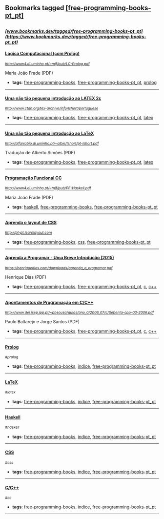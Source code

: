 ## Bookmarks tagged [[free-programming-books-pt_pt]](https://www.bookmarks.dev/search?q=[free-programming-books-pt_pt])

_<sup><sup>[www.bookmarks.dev/tagged/free-programming-books-pt_pt](https://www.bookmarks.dev/tagged/free-programming-books-pt_pt)</sup></sup>_
---
#### [Lógica Computacional (com Prolog)](http://www4.di.uminho.pt/~mjf/pub/LC-Prolog.pdf)
_<sup>http://www4.di.uminho.pt/~mjf/pub/LC-Prolog.pdf</sup>_

Maria João Frade (PDF)
* **tags**: [free-programming-books](../tagged/free-programming-books.md), [free-programming-books-pt_pt](../tagged/free-programming-books-pt_pt.md), [prolog](../tagged/prolog.md)
---
#### [Uma não tão pequena introdução ao LATEX 2ε](http://www.ctan.org/tex-archive/info/lshort/portuguese)
_<sup>http://www.ctan.org/tex-archive/info/lshort/portuguese</sup>_

* **tags**: [free-programming-books](../tagged/free-programming-books.md), [free-programming-books-pt_pt](../tagged/free-programming-books-pt_pt.md), [latex](../tagged/latex.md)
---
#### [Uma não tão pequena introdução ao LaTeX](http://alfarrabio.di.uminho.pt/~albie/lshort/pt-lshort.pdf)
_<sup>http://alfarrabio.di.uminho.pt/~albie/lshort/pt-lshort.pdf</sup>_

Tradução de Alberto Simões (PDF)
* **tags**: [free-programming-books](../tagged/free-programming-books.md), [free-programming-books-pt_pt](../tagged/free-programming-books-pt_pt.md), [latex](../tagged/latex.md)
---
#### [Programação Funcional CC](http://www4.di.uminho.pt/~mjf/pub/PF-Haskell.pdf)
_<sup>http://www4.di.uminho.pt/~mjf/pub/PF-Haskell.pdf</sup>_

Maria João Frade (PDF)
* **tags**: [haskell](../tagged/haskell.md), [free-programming-books](../tagged/free-programming-books.md), [free-programming-books-pt_pt](../tagged/free-programming-books-pt_pt.md)
---
#### [Aprenda o layout de CSS](http://pt-pt.learnlayout.com)
_<sup>http://pt-pt.learnlayout.com</sup>_

* **tags**: [free-programming-books](../tagged/free-programming-books.md), [css](../tagged/css.md), [free-programming-books-pt_pt](../tagged/free-programming-books-pt_pt.md)
---
#### [Aprenda a Programar - Uma Breve Introdução (2015)](https://henriquedias.com/downloads/aprenda_a_programar.pdf)
_<sup>https://henriquedias.com/downloads/aprenda_a_programar.pdf</sup>_

Henrique Dias (PDF)
* **tags**: [free-programming-books](../tagged/free-programming-books.md), [free-programming-books-pt_pt](../tagged/free-programming-books-pt_pt.md), [c](../tagged/c.md), [c++](../tagged/c++.md)
---
#### [Apontamentos de Programação em C/C++](http://www.dei.isep.ipp.pt/~pbsousa/aulas/ano_0/2006_07/c/Sebenta-cpp-03-2006.pdf)
_<sup>http://www.dei.isep.ipp.pt/~pbsousa/aulas/ano_0/2006_07/c/Sebenta-cpp-03-2006.pdf</sup>_

Paulo Baltarejo e Jorge Santos (PDF)
* **tags**: [free-programming-books](../tagged/free-programming-books.md), [free-programming-books-pt_pt](../tagged/free-programming-books-pt_pt.md), [c](../tagged/c.md), [c++](../tagged/c++.md)
---
#### [Prolog](#prolog)
_<sup>#prolog</sup>_

* **tags**: [free-programming-books](../tagged/free-programming-books.md), [indice](../tagged/indice.md), [free-programming-books-pt_pt](../tagged/free-programming-books-pt_pt.md)
---
#### [LaTeX](#latex)
_<sup>#latex</sup>_

* **tags**: [free-programming-books](../tagged/free-programming-books.md), [indice](../tagged/indice.md), [free-programming-books-pt_pt](../tagged/free-programming-books-pt_pt.md)
---
#### [Haskell](#haskell)
_<sup>#haskell</sup>_

* **tags**: [free-programming-books](../tagged/free-programming-books.md), [indice](../tagged/indice.md), [free-programming-books-pt_pt](../tagged/free-programming-books-pt_pt.md)
---
#### [CSS](#css)
_<sup>#css</sup>_

* **tags**: [free-programming-books](../tagged/free-programming-books.md), [indice](../tagged/indice.md), [free-programming-books-pt_pt](../tagged/free-programming-books-pt_pt.md)
---
#### [C/C++](#cc)
_<sup>#cc</sup>_

* **tags**: [free-programming-books](../tagged/free-programming-books.md), [indice](../tagged/indice.md), [free-programming-books-pt_pt](../tagged/free-programming-books-pt_pt.md)
---
